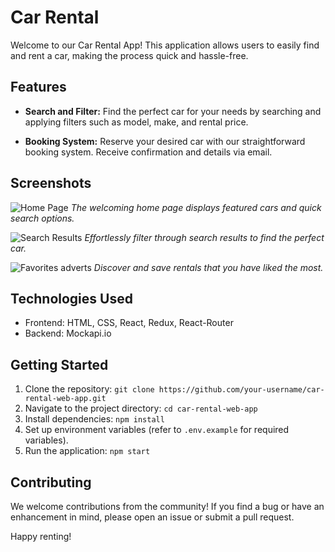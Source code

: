 # Car Rental

Welcome to our Car Rental App! This application allows users to easily find and rent a car, making the process quick and hassle-free.

## Features

- **Search and Filter:** Find the perfect car for your needs by searching and applying filters such as model, make, and rental price.

- **Booking System:** Reserve your desired car with our straightforward booking system. Receive confirmation and details via email.

## Screenshots

![Home Page](/screenshots/home.png)
*The welcoming home page displays featured cars and quick search options.*

![Search Results](/screenshots/search-results.png)
*Effortlessly filter through search results to find the perfect car.*

![Favorites adverts](/screenshots/booking-confirmation.png)
*Discover and save rentals that you have liked the most.*

## Technologies Used

- Frontend: HTML, CSS, React, Redux, React-Router
- Backend: Mockapi.io

## Getting Started

1. Clone the repository: `git clone https://github.com/your-username/car-rental-web-app.git`
2. Navigate to the project directory: `cd car-rental-web-app`
3. Install dependencies: `npm install`
4. Set up environment variables (refer to `.env.example` for required variables).
5. Run the application: `npm start`

## Contributing

We welcome contributions from the community! If you find a bug or have an enhancement in mind, please open an issue or submit a pull request.

Happy renting!
